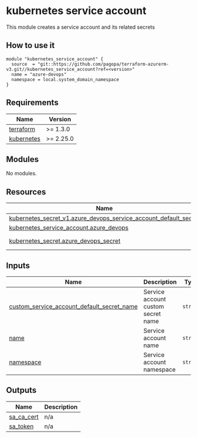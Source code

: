 # kubernetes service account

This module creates a service account and its related secrets



## How to use it

```hcl
module "kubernetes_service_account" {
  source  = "git::https://github.com/pagopa/terraform-azurerm-v3.git//kubernetes_service_account?ref=<version>"
  name = "azure-devops"
  namespace = local.system_domain_namespace
}
```

<!-- markdownlint-disable -->
<!-- BEGINNING OF PRE-COMMIT-TERRAFORM DOCS HOOK -->
## Requirements

| Name | Version |
|------|---------|
| <a name="requirement_terraform"></a> [terraform](#requirement\_terraform) | >= 1.3.0 |
| <a name="requirement_kubernetes"></a> [kubernetes](#requirement\_kubernetes) | >= 2.25.0 |

## Modules

No modules.

## Resources

| Name | Type |
|------|------|
| [kubernetes_secret_v1.azure_devops_service_account_default_secret](https://registry.terraform.io/providers/hashicorp/kubernetes/latest/docs/resources/secret_v1) | resource |
| [kubernetes_service_account.azure_devops](https://registry.terraform.io/providers/hashicorp/kubernetes/latest/docs/resources/service_account) | resource |
| [kubernetes_secret.azure_devops_secret](https://registry.terraform.io/providers/hashicorp/kubernetes/latest/docs/data-sources/secret) | data source |

## Inputs

| Name | Description | Type | Default | Required |
|------|-------------|------|---------|:--------:|
| <a name="input_custom_service_account_default_secret_name"></a> [custom\_service\_account\_default\_secret\_name](#input\_custom\_service\_account\_default\_secret\_name) | Service account custom secret name | `string` | `""` | no |
| <a name="input_name"></a> [name](#input\_name) | Service account name | `string` | n/a | yes |
| <a name="input_namespace"></a> [namespace](#input\_namespace) | Service account namespace | `string` | n/a | yes |

## Outputs

| Name | Description |
|------|-------------|
| <a name="output_sa_ca_cert"></a> [sa\_ca\_cert](#output\_sa\_ca\_cert) | n/a |
| <a name="output_sa_token"></a> [sa\_token](#output\_sa\_token) | n/a |
<!-- END OF PRE-COMMIT-TERRAFORM DOCS HOOK -->
